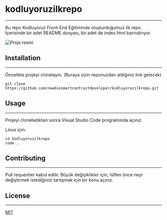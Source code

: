 # kodluyoruzilkrepo
--------------------
Bu repo Kodluyoruz Front-End Eğitiminde oluşturduğumuz ilk repo. İçerisinde bir adet README dosyası, bir adet de index.html barındırıyor.

![Proje resmi](./proje.png)

## Installation
----------------------------
Öncelikle projeyi clonelayın. (Buraya sizin reponuzdan aldığınız link gelecek)

```
git clone https://github.com/newbiesmartcontractdeveloper/kodluyoruzilkrepo.git
```
## Usage
-------------------------
Projeyi cloneladıktan sonra Visual Studio Code programında açınız.

Linux için:
```
cd kodluyoruzilkrepo
code .
```

## Contributing
---------------------------------
Pull requestler kabul edilir. Büyük değişiklikler için, lütfen önce neyi değiştirmek istediğinizi tartışmak için bir konu açınız.

## License
--------------------------------

[MIT](https://choosealicense.com/licenses/mit/)
